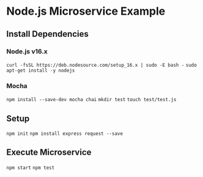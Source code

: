 # Node.js Microservice Example

## Install Dependencies
### Node.js v16.x
`curl -fsSL https://deb.nodesource.com/setup_16.x | sudo -E bash -`
`sudo apt-get install -y nodejs`

### Mocha
`npm install --save-dev mocha chai`
`mkdir test`
`touch test/test.js`

## Setup
`npm init`
`npm install express request --save`

## Execute Microservice
`npm start`
`npm test`